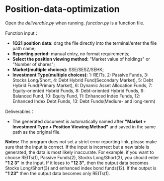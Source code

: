 # Position-data-optimization


Open the *deliverable.py* when running. *function.py* is a function file.

Function input：
- **1Q21 position data:** drag the file directly into the terminal/enter the file path name;
- **Reporting period:** manual entry, no format requirements;
- **Select the position viewing method:** "Market value of holdings" or "Number of shares";
- **Market(multiple choices):** SSE/SESZ/SEHK;
- **Investment Type(multiple choices):** 1: REITs, 2: Passive Funds, 3: Stocks Long/Short, 4: Debt Hybrid Fund(Secondary Market), 5: Debt Hybrid Fund(Primary Market), 6: Dynamic Asset Allocation Funds, 7: Equity-oriented Hybrid Funds, 8: Debt-oriented Hybrid Funds, 9: Balanced Fund, 10: Equity Fund, 11: Enhanced Index Funds, 12: Enhanced Index Debt Funds, 13: Debt Funds(Medium- and long-term)
             
Deliverables：
- The generated document is automatically named after **"Market + Investment Type + Position Viewing Method"** and saved in the same path as the original file.

**Notes:** The program does not set a strict error reporting link, please make sure that the input is correct. If the input is incorrect but a new table is generated, the data is most likely inaccurate.
For example, if you want to choose REITs(1), Passive Funds(2), Stocks Long/Short(3), you should enter **"1 2 3"** in the input. If it loses to **"12 3"**, then the output data becomes Stocks Long/Short(3) and enhanced index bond funds(12). If the output is **"1 23"** then the output data becomes only REITs(1).
